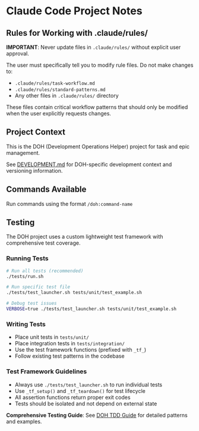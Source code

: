 # Claude Code Project Notes

## Rules for Working with .claude/rules/

**IMPORTANT**: Never update files in `.claude/rules/` without explicit user approval.

The user must specifically tell you to modify rule files. Do not make changes to:
- `.claude/rules/task-workflow.md`
- `.claude/rules/standard-patterns.md`
- Any other files in `.claude/rules/` directory

These files contain critical workflow patterns that should only be modified when the user explicitly requests changes.

## Project Context

This is the DOH (Development Operations Helper) project for task and epic management.

See [DEVELOPMENT.md](DEVELOPMENT.md) for DOH-specific development context and versioning information.

## Commands Available

Run commands using the format `/doh:command-name`

## Testing

The DOH project uses a custom lightweight test framework with comprehensive test coverage.

### Running Tests
```bash
# Run all tests (recommended)
./tests/run.sh

# Run specific test file
./tests/test_launcher.sh tests/unit/test_example.sh

# Debug test issues
VERBOSE=true ./tests/test_launcher.sh tests/unit/test_example.sh
```

### Writing Tests
- Place unit tests in `tests/unit/`
- Place integration tests in `tests/integration/`
- Use the test framework functions (prefixed with `_tf_`)
- Follow existing test patterns in the codebase

### Test Framework Guidelines
- Always use `./tests/test_launcher.sh` to run individual tests
- Use `_tf_setup()` and `_tf_teardown()` for test lifecycle
- All assertion functions return proper exit codes
- Tests should be isolated and not depend on external state

**Comprehensive Testing Guide**: See [DOH TDD Guide](docs/doh-tdd.md) for detailed patterns and examples.